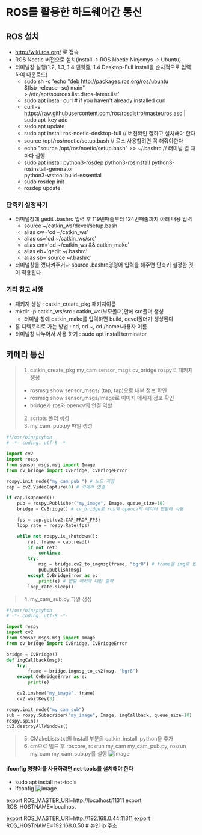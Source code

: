 # ROS를 활용한 하드웨어간 통신

## ROS 설치
- http://wiki.ros.org/ 로 접속
- ROS Noetic 버전으로 설치(install → ROS Noetic Ninjemys → Ubuntu)
- 터미널창 실행(1.2, 1.3, 1.4 맨윗줄, 1.4 Desktop-Full install을 순차적으로 입력하여 다운로드)
  - sudo sh -c 'echo "deb http://packages.ros.org/ros/ubuntu $(lsb_release -sc) main"</br> > /etc/apt/sources.list.d/ros-latest.list'
  - sudo apt install curl # if you haven't already installed curl
  - curl -s https://raw.githubusercontent.com/ros/rosdistro/master/ros.asc | sudo apt-key add -
  - sudo apt update
  - sudo apt install ros-noetic-desktop-full  // 버전확인 잘하고 설치해야 한다
  - source /opt/ros/noetic/setup.bash   // 로스 사용할려면 꼭 해줘야한다
  - echo "source /opt/ros/noetic/setup.bash" >> ~/.bashrc   // 터미널 열 때마다 실행
  - sudo apt install python3-rosdep python3-rosinstall python3-rosinstall-generator </br>python3-wstool build-essential
  - sudo rosdep init
  - rosdep update

### 단축키 설정하기
- 터미널창에 gedit .bashrc 입력 후 119번째줄부터 124번째줄까지 아래 내용 입력
  - source ~/catkin_ws/devel/setup.bash
  - alias cw='cd ~/catkin_ws'
  - alias cs='cd ~/catkin_ws/src'
  - alias cm='cd ~/catkin_ws && catkin_make'
  - alias eb='gedit ~/.bashrc'
  - alias sb='source ~/.bashrc'
- 터미널창을 껐다켜주거나 source .bashrc명령어 입력을 해주면 단축키 설정한 것이 적용된다

### 기타 참고 사항
- 패키지 생성 : catkin_create_pkg 패키지이름
- mkdir -p catkin_ws/src : catkin_ws(부모폴더)안에 src폴더 생성
  - 터미널 창에 catkin_make를 입력하면 build, devel폴더가 생성된다
- 홈 디렉토리로 가는 방법 : cd, cd ~, cd /home/사용자 이름
- 터미널창 나누어서 사용 하기 : sudo apt install terminator

## 카메라 통신
> 1. catkin_create_pkg my_cam sensor_msgs cv_bridge rospy로 패키지 생성
>  - rosmsg show sensor_msgs/ (tap, tap)으로 내부 정보 확인
>  - rosmsg show sensor_msgs/Image로 이미지 메세지 정보 확인
>  - bridge가 ros와 opencv의 연결 역할
> 2. scripts 폴더 생성
> 3. my_cam_pub.py 파일 생성
```python
#!/usr/bin/ptyhon
# -*- coding: utf-8 -*-

import cv2
import rospy
from sensor_msgs.msg import Image
from cv_bridge import CvBridge, CvBridgeError

rospy.init_node("my_cam_pub ") # 노드 지정
cap = cv2.VideoCapture(0) # 카메라 연결

if cap.isOpened():
    pub = rospy.Publisher("my_image", Image, queue_size=10)
    bridge = CvBridge() # cv_bridge로 ros와 opencv의 데이터 변환에 사용

    fps = cap.get(cv2.CAP_PROP_FPS) 
    loop_rate = rospy.Rate(fps)

    while not rospy.is_shutdown():
        ret, frame = cap.read()
        if not ret:
            continue
        try:
            msg = bridge.cv2_to_imgmsg(frame, "bgr8") # frame을 img로 변환, brg8의 인코딩
            pub.publish(msg)
        except CvBridgeError as e:
            print(e) # 변환 에러에 대한 출력
        loop_rate.sleep()
```
> 4. my_cam_sub.py 파일 생성
```python
#!/usr/bin/ptyhon
# -*- coding: utf-8 -*-

import rospy
import cv2
from sensor_msgs.msg import Image
from cv_bridge import CvBridge, CvBridgeError

bridge = CvBridge()
def imgCallback(msg):
    try:
        frame = bridge.imgmsg_to_cv2(msg, "bgr8")
    except CvBridgeError as e:
        print(e)

    cv2.imshow("my_image", frame)
    cv2.waitKey(3)

rospy.init_node("my_cam_sub")
sub = rospy.Subscriber("my_image", Image, imgCallback, queue_size=10)
rospy.spin()
cv2.destroyAllWindows()
```
> 5. CMakeLists.txt의 Install 부분의 catkin_install_python을 추가
> 6. cm으로 빌드 후 roscore, rosrun my_cam my_cam_pub.py, rosrun my_cam my_cam_sub.py를 실행
![image](https://github.com/zzeonii/OpenCV_study/assets/129237950/894c1765-4197-45f7-a943-ca86c01599cc)

#### ifconfig 명령어를 사용하려면 net-tools를 설치해야 한다
- sudo apt install net-tools
- ifconfig
![image](https://github.com/zzeonii/OpenCV_study/assets/129237950/09033f4d-517f-4619-9b49-794f284182df)



export ROS_MASTER_URI=http://localhost:11311
export ROS_HOSTNAME=localhost

export ROS_MASTER_URI=http://192.168.0.44:11311
export ROS_HOSTNAME=192.168.0.50 # 본인 ip 주소
